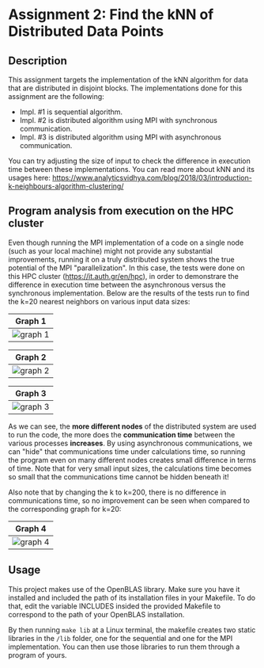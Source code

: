 # Assignment 2: Find the kNN of Distributed Data Points

## Description

This assignment targets the implementation of the kNN algorithm for data that are distributed in disjoint
blocks. The implementations done for this assignment are the following:
- Impl. #1 is sequential algorithm.
- Impl. #2 is distributed algorithm using MPI with synchronous communication.
- Impl. #3 is distributed algorithm using MPI with asynchronous communication.

You can try adjusting the size of input to check the difference in execution time between these implementations. 
You can read more about kNN and its usages here: 
https://www.analyticsvidhya.com/blog/2018/03/introduction-k-neighbours-algorithm-clustering/

## Program analysis from execution on the HPC cluster 

Even though running the MPI implementation of a code on a single node (such as your local machine) might not provide any 
substantial improvements, running it on a truly distributed system shows the true potential of the MPI "parallelization".
In this case, the tests were done on this HPC cluster (https://it.auth.gr/en/hpc), in order to demonstrare the difference in execution time between the asynchronous versus the synchronous implementation. Below are the results of the tests run to find the k=20 nearest neighbors on various input data sizes:

|Graph 1      |
| :---------: |
| ![graph 1]()| 

|Graph 2   |
| :---------: |
|![graph 2]()| 

| Graph 3 |
|:---------: |
|![graph 3]()|

As we can see, the **more different nodes** of the distributed system are used to run the code, the more does the **communication time** between the various processes **increases**. By using asynchronous communications, we can "hide" that communications time under calculations time, so running the program even on many different nodes creates small difference in terms of time.
Note that for very small input sizes, the calculations time becomes so small that the communications time cannot be hidden beneath it!

Also note that by changing the k to k=200, there is no difference in communications time, so no improvement can be seen when compared to the corresponding graph for k=20:

|Graph 4   |
| :---------: |
|![graph 4]()|


## Usage

This project makes use of the OpenBLAS library. Make sure you have it installed and included the path
of its installation files in your Makefile. To do that, edit the variable INCLUDES insided the provided Makefile to
correspond to the path of your OpenBLAS installation.

By then running `make lib` at a Linux terminal, the makefile creates two static libraries in the `/lib` folder, one for
the sequential and one for the MPI implementation. 
You can then use those libraries to run them through a program of yours.
